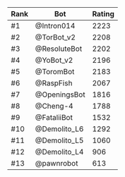 Rank|Bot|Rating
---|---|---
#1|@Intron014|2223
#2|@TorBot_v2|2208
#3|@ResoluteBot|2202
#4|@YoBot_v2|2196
#5|@ToromBot|2183
#6|@RaspFish|2067
#7|@OpeningsBot|1816
#8|@Cheng-4|1788
#9|@FataliiBot|1532
#10|@Demolito_L6|1292
#11|@Demolito_L5|1060
#12|@Demolito_L4|906
#13|@pawnrobot|613
